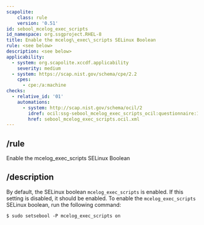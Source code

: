 ```yaml
---
scapolite:
    class: rule
    version: '0.51'
id: sebool_mcelog_exec_scripts
id_namespace: org.ssgproject.RHEL-8
title: Enable the mcelog\_exec\_scripts SELinux Boolean
rule: <see below>
description: <see below>
applicability:
  - system: org.scapolite.xccdf.applicability
    severity: medium
  - system: https://scap.nist.gov/schema/cpe/2.2
    cpes:
      - cpe:/a:machine
checks:
  - relative_id: '01'
    automations:
      - system: http://scap.nist.gov/schema/ocil/2
        idref: ocil:ssg-sebool_mcelog_exec_scripts_ocil:questionnaire:1
        href: sebool_mcelog_exec_scripts.ocil.xml
---
```



## /rule

Enable the mcelog\_exec\_scripts SELinux Boolean

## /description

By
default, the SELinux boolean `mcelog_exec_scripts` is enabled. If this
setting is disabled, it should be enabled. To enable the
`mcelog_exec_scripts` SELinux boolean, run the following command:

``` 
$ sudo setsebool -P mcelog_exec_scripts on
```
